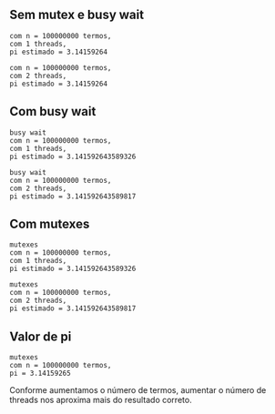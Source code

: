 ## Sem mutex e busy wait
```
com n = 100000000 termos,
com 1 threads,
pi estimado = 3.14159264
```
```
com n = 100000000 termos,
com 2 threads,
pi estimado = 3.14159264
```
## Com busy wait
```
busy wait
com n = 100000000 termos,
com 1 threads,
pi estimado = 3.141592643589326
```
```
busy wait
com n = 100000000 termos,
com 2 threads,
pi estimado = 3.141592643589817
```

## Com mutexes
```
mutexes
com n = 100000000 termos,
com 1 threads,
pi estimado = 3.141592643589326
```
```
mutexes
com n = 100000000 termos,
com 2 threads,
pi estimado = 3.141592643589817
```

## Valor de pi
```
mutexes
com n = 100000000 termos,
pi = 3.14159265
```


Conforme aumentamos o número de termos, aumentar o número de threads nos aproxima mais do resultado correto.
